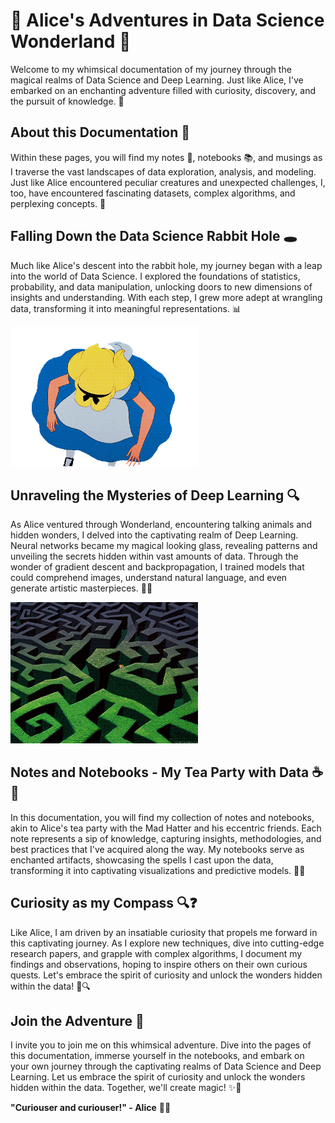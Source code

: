 # 🎩 Alice's Adventures in Data Science Wonderland 🐇

Welcome to my whimsical documentation of my journey through the magical realms of Data Science and Deep Learning. Just like Alice, I've embarked on an enchanting adventure filled with curiosity, discovery, and the pursuit of knowledge. 🌟

## About this Documentation 📜

Within these pages, you will find my notes 📝, notebooks 📚, and musings as I traverse the vast landscapes of data exploration, analysis, and modeling. Just like Alice encountered peculiar creatures and unexpected challenges, I, too, have encountered fascinating datasets, complex algorithms, and perplexing concepts. 🌈

## Falling Down the Data Science Rabbit Hole 🕳️

Much like Alice's descent into the rabbit hole, my journey began with a leap into the world of Data Science. I explored the foundations of statistics, probability, and data manipulation, unlocking doors to new dimensions of insights and understanding. With each step, I grew more adept at wrangling data, transforming it into meaningful representations. 📊

<img src="falling_down.gif" width="300">

## Unraveling the Mysteries of Deep Learning 🔍

As Alice ventured through Wonderland, encountering talking animals and hidden wonders, I delved into the captivating realm of Deep Learning. Neural networks became my magical looking glass, revealing patterns and unveiling the secrets hidden within vast amounts of data. Through the wonder of gradient descent and backpropagation, I trained models that could comprehend images, understand natural language, and even generate artistic masterpieces. 🧠💡

<img src="unreval_mysteries.gif" width="300">

## Notes and Notebooks - My Tea Party with Data ☕📓

In this documentation, you will find my collection of notes and notebooks, akin to Alice's tea party with the Mad Hatter and his eccentric friends. Each note represents a sip of knowledge, capturing insights, methodologies, and best practices that I've acquired along the way. My notebooks serve as enchanted artifacts, showcasing the spells I cast upon the data, transforming it into captivating visualizations and predictive models. 🎩✨

## Curiosity as my Compass 🔍❓

Like Alice, I am driven by an insatiable curiosity that propels me forward in this captivating journey. As I explore new techniques, dive into cutting-edge research papers, and grapple with complex algorithms, I document my findings and observations, hoping to inspire others on their own curious quests. Let's embrace the spirit of curiosity and unlock the wonders hidden within the data! 🌌🔍

## Join the Adventure 🚀

I invite you to join me on this whimsical adventure. Dive into the pages of this documentation, immerse yourself in the notebooks, and embark on your own journey through the captivating realms of Data Science and Deep Learning. Let us embrace the spirit of curiosity and unlock the wonders hidden within the data. Together, we'll create magic! ✨🔮

**"Curiouser and curiouser!" - Alice** 🐇🌼
